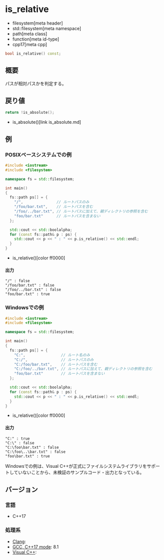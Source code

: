 # is_relative
* filesystem[meta header]
* std::filesystem[meta namespace]
* path[meta class]
* function[meta id-type]
* cpp17[meta cpp]

```cpp
bool is_relative() const;
```

## 概要
パスが相対パスかを判定する。


## 戻り値
```cpp
return !is_absolute();
```
* is_absolute()[link is_absolute.md]


## 例
### POSIXベースシステムでの例
```cpp example
#include <iostream>
#include <filesystem>

namespace fs = std::filesystem;

int main()
{
  fs::path ps[] = {
    "/",               // ルートパスのみ
    "/foo/bar.txt",    // ルートパスを含む
    "/foo/../bar.txt", // ルートパスに加えて、親ディレクトリの参照を含む
    "foo/bar.txt"      // ルートパスを含まない
  };

  std::cout << std::boolalpha;
  for (const fs::path& p : ps) {
    std::cout << p << " : " << p.is_relative() << std::endl;
  }
}
```
* is_relative()[color ff0000]

#### 出力
```
"/" : false
"/foo/bar.txt" : false
"/foo/../bar.txt" : false
"foo/bar.txt" : true
```


### Windowsでの例
```cpp example
#include <iostream>
#include <filesystem>

namespace fs = std::filesystem;

int main()
{
  fs::path ps[] = {
    "C:",                // ルート名のみ
    "C:/",               // ルートパスのみ
    "C:/foo/bar.txt",    // ルートパスを含む
    "C:/foo/../bar.txt", // ルートパスに加えて、親ディレクトリの参照を含む
    "foo/bar.txt"        // ルートパスを含まない
  };

  std::cout << std::boolalpha;
  for (const fs::path& p : ps) {
    std::cout << p << " : " << p.is_relative() << std::endl;
  }
}
```
* is_relative()[color ff0000]

#### 出力
```
"C:" : true
"C:\" : false
"C:\foo\bar.txt" : false
"C:\foo\..\bar.txt" : false
"foo\bar.txt" : true
```

Windowsでの例は、Visual C++が正式にファイルシステムライブラリをサポートしていないことから、未検証のサンプルコード・出力となっている。


## バージョン
### 言語
- C++17

### 処理系
- [Clang](/implementation.md#clang):
- [GCC, C++17 mode](/implementation.md#gcc): 8.1
- [Visual C++](/implementation.md#visual_cpp):
